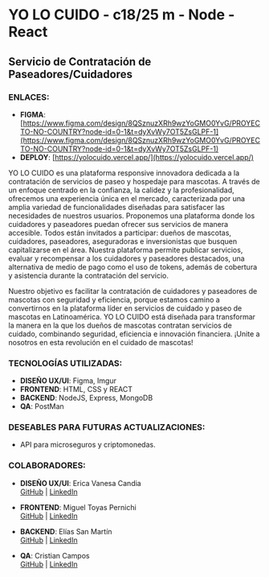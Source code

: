 # YO LO CUIDO - c18/25 m - Node - React  

## Servicio de Contratación de Paseadores/Cuidadores  

### ENLACES:  
- **FIGMA**: [https://www.figma.com/design/8QSznuzXRh9wzYoGMO0YvG/PROYECTO-NO-COUNTRY?node-id=0-1&t=dyXvWy7OT5ZsGLPF-1](https://www.figma.com/design/8QSznuzXRh9wzYoGMO0YvG/PROYECTO-NO-COUNTRY?node-id=0-1&t=dyXvWy7OT5ZsGLPF-1)  
- **DEPLOY**: [https://yolocuido.vercel.app/](https://yolocuido.vercel.app/)  

YO LO CUIDO es una plataforma responsive innovadora dedicada a la contratación de servicios de paseo y hospedaje para mascotas. A través de un enfoque centrado en la confianza, la calidez y la profesionalidad, ofrecemos una experiencia única en el mercado, caracterizada por una amplia variedad de funcionalidades diseñadas para satisfacer las necesidades de nuestros usuarios. Proponemos una plataforma donde los cuidadores y paseadores puedan ofrecer sus servicios de manera accesible. Todos están invitados a participar: dueños de mascotas, cuidadores, paseadores, aseguradoras e inversionistas que busquen capitalizarse en el área. Nuestra plataforma permite publicar servicios, evaluar y recompensar a los cuidadores y paseadores destacados, una alternativa de medio de pago como el uso de tokens, además de cobertura y asistencia durante la contratación del servicio.  

Nuestro objetivo es facilitar la contratación de cuidadores y paseadores de mascotas con seguridad y eficiencia, porque estamos camino a convertirnos en la plataforma líder en servicios de cuidado y paseo de mascotas en Latinoamérica. YO LO CUIDO está diseñada para transformar la manera en la que los dueños de mascotas contratan servicios de cuidado, combinando seguridad, eficiencia e innovación financiera. ¡Unite a nosotros en esta revolución en el cuidado de mascotas!  

### TECNOLOGÍAS UTILIZADAS:  
- **DISEÑO UX/UI**: Figma, Imgur  
- **FRONTEND**: HTML, CSS y REACT  
- **BACKEND**: NodeJS, Express, MongoDB  
- **QA**: PostMan  

### DESEABLES PARA FUTURAS ACTUALIZACIONES:  
- API para microseguros y criptomonedas.  

### COLABORADORES:  
- **DISEÑO UX/UI**: Erica Vanesa Candia  
  [GitHub](https://github.com/PericlesUXUI) | [LinkedIn](https://www.linkedin.com/in/ericavanesacandia)  
  
- **FRONTEND**: Miguel Toyas Pernichi  
  [GitHub](https://github.com/Mitoperni) | [LinkedIn](https://www.linkedin.com/in/migueltoyaspernichi)  

- **BACKEND**: Elías San Martín  
  [GitHub](https://github.com/Elias-san) | [LinkedIn](https://www.linkedin.com/in/elias-san-martin/)  

- **QA**: Cristian Campos  
  [GitHub](https://github.com/CrisCampos01) | [LinkedIn](https://www.linkedin.com/in/cristian-campos-a7597114a/)  
